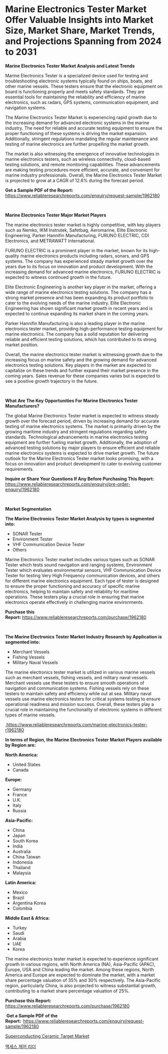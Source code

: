 <p><h1>Marine Electronics Tester Market Offer Valuable Insights into Market Size, Market Share, Market Trends, and Projections Spanning from 2024 to 2031</h1></p><p><strong>Marine Electronics Tester Market Analysis and Latest Trends</strong></p>
<p><p>Marine Electronics Tester is a specialized device used for testing and troubleshooting electronic systems typically found on ships, boats, and other marine vessels. These testers ensure that the electronic equipment on board is functioning properly and meets safety standards. They are essential tools for maintaining the reliability and efficiency of marine electronics, such as radars, GPS systems, communication equipment, and navigation systems.</p><p>The Marine Electronics Tester Market is experiencing rapid growth due to the increasing demand for advanced electronic systems in the marine industry. The need for reliable and accurate testing equipment to ensure the proper functioning of these systems is driving the market expansion. Additionally, stringent regulations mandating the regular maintenance and testing of marine electronics are further propelling the market growth.</p><p>The market is also witnessing the emergence of innovative technologies in marine electronics testers, such as wireless connectivity, cloud-based testing solutions, and remote monitoring capabilities. These advancements are making testing procedures more efficient, accurate, and convenient for marine industry professionals. Overall, the Marine Electronics Tester Market is projected to grow at a CAGR of 12.6% during the forecast period.</p></p>
<p><strong>Get a Sample PDF of the Report:&nbsp;</strong> <a href="https://www.reliableresearchreports.com/enquiry/request-sample/1962180">https://www.reliableresearchreports.com/enquiry/request-sample/1962180</a></p>
<p>&nbsp;</p>
<p><strong>Marine Electronics Tester Major Market Players</strong></p>
<p><p>The marine electronics tester market is highly competitive, with key players such as Nemko, IKM Instrutek, Safetbag, Aeromarine, Elite Electronic Engineering, Parker Hannifin Manufacturing, FURUNO ELECTRIC, CDI Electronics, and METRAWATT International. </p><p>FURUNO ELECTRIC is a prominent player in the market, known for its high-quality marine electronics products including radars, sonars, and GPS systems. The company has experienced steady market growth over the years due to its focus on innovation and product development. With the increasing demand for advanced marine electronics, FURUNO ELECTRIC is expected to witness continued growth in the future.</p><p>Elite Electronic Engineering is another key player in the market, offering a wide range of marine electronics testing solutions. The company has a strong market presence and has been expanding its product portfolio to cater to the evolving needs of the marine industry. Elite Electronic Engineering has shown significant market growth in recent years and is expected to continue expanding its market share in the coming years.</p><p>Parker Hannifin Manufacturing is also a leading player in the marine electronics tester market, providing high-performance testing equipment for marine electronics. The company has a solid reputation for delivering reliable and efficient testing solutions, which has contributed to its strong market position.</p><p>Overall, the marine electronics tester market is witnessing growth due to the increasing focus on marine safety and the growing demand for advanced electronics testing solutions. Key players in the market are expected to capitalize on these trends and further expand their market presence in the coming years. Sales revenue for these companies varies but is expected to see a positive growth trajectory in the future.</p></p>
<p>&nbsp;</p>
<p><strong>What Are The Key Opportunities For Marine Electronics Tester Manufacturers?</strong></p>
<p><p>The global Marine Electronics Tester market is expected to witness steady growth over the forecast period, driven by increasing demand for accurate testing of marine electronics systems. The market is primarily driven by the growing maritime industry and stringent regulations regarding safety standards. Technological advancements in marine electronics testing equipment are further fueling market growth. Additionally, the adoption of advanced testing solutions by major players to ensure efficient and reliable marine electronics systems is expected to drive market growth. The future outlook for the Marine Electronics Tester market looks promising, with a focus on innovation and product development to cater to evolving customer requirements.</p></p>
<p><strong>Inquire or Share Your Questions If Any Before Purchasing This Report:</strong> <a href="https://www.reliableresearchreports.com/enquiry/pre-order-enquiry/1962180">https://www.reliableresearchreports.com/enquiry/pre-order-enquiry/1962180</a></p>
<p>&nbsp;</p>
<p><strong>Market Segmentation</strong></p>
<p><strong>The Marine Electronics Tester Market Analysis by types is segmented into:</strong></p>
<p><ul><li>SONAR Tester</li><li>Environment Tester</li><li>VHF Communication Device Tester</li><li>Others</li></ul></p>
<p><p>Marine Electronics Tester market includes various types such as SONAR Tester which tests sound navigation and ranging systems, Environment Tester which evaluates environmental sensors, VHF Communication Device Tester for testing Very High Frequency communication devices, and others for different marine electronics equipment. Each type of tester is designed to ensure the proper functioning and accuracy of specific marine electronics, helping to maintain safety and reliability for maritime operations. These testers play a crucial role in ensuring that marine electronics operate effectively in challenging marine environments.</p></p>
<p><strong>Purchase this Report:&nbsp;</strong><a href="https://www.reliableresearchreports.com/purchase/1962180">https://www.reliableresearchreports.com/purchase/1962180</a></p>
<p>&nbsp;</p>
<p><strong>The Marine Electronics Tester Market Industry Research by Application is segmented into:</strong></p>
<p><ul><li>Merchant Vessels</li><li>Fishing Vessels</li><li>Military Naval Vessels</li></ul></p>
<p><p>The marine electronics tester market is utilized in various marine vessels such as merchant vessels, fishing vessels, and military naval vessels. Merchant vessels use these testers to ensure smooth operations of navigation and communication systems. Fishing vessels rely on these testers to maintain safety and efficiency while out at sea. Military naval vessels use marine electronics testers for critical systems testing to ensure operational readiness and mission success. Overall, these testers play a crucial role in maintaining the functionality of electronic systems in different types of marine vessels.</p></p>
<p><a href="https://www.reliableresearchreports.com/marine-electronics-tester-r1962180">&nbsp;https://www.reliableresearchreports.com/marine-electronics-tester-r1962180</a></p>
<p><strong>In terms of Region, the Marine Electronics Tester Market Players available by Region are:</strong></p>
<p>
    <p> <strong> North America: </strong>
        <ul>
            <li>United States</li>
            <li>Canada</li>
        </ul>
        </p> 
    <p> <strong> Europe: </strong>
        <ul>
            <li>Germany</li>
            <li>France</li>
            <li>U.K.</li>
            <li>Italy</li>
            <li>Russia</li>
        </ul>
        </p> 
    <p> <strong> Asia-Pacific: </strong>
        <ul>
            <li>China</li>
            <li>Japan</li>
            <li>South Korea</li>
            <li>India</li>
            <li>Australia</li>
            <li>China Taiwan</li>
            <li>Indonesia</li>
            <li>Thailand</li>
            <li>Malaysia</li>
        </ul>
        </p> 
    <p> <strong> Latin America: </strong>
        <ul>
            <li>Mexico</li>
            <li>Brazil</li>
            <li>Argentina Korea</li>
            <li>Colombia</li>
        </ul>
        </p> 
    <p> <strong> Middle East & Africa: </strong>
        <ul>
            <li>Turkey</li>
            <li>Saudi</li>
            <li>Arabia</li>
            <li>UAE</li>
            <li>Korea</li>
        </ul>
    </p>
    </p>
<p><p>The marine electronics tester market is expected to experience significant growth in various regions, with North America (NA), Asia-Pacific (APAC), Europe, USA and China leading the market. Among these regions, North America and Europe are expected to dominate the market, with a market share percentage valuation of 35% and 30% respectively. The Asia-Pacific region, particularly China, is also projected to witness substantial growth, contributing to a market share percentage valuation of 25%.</p></p>
<p><strong>Purchase this Report: </strong><a href="https://www.reliableresearchreports.com/purchase/1962180">https://www.reliableresearchreports.com/purchase/1962180</a></p>
<p>&nbsp;<strong>Get a Sample PDF of the Report:&nbsp;&nbsp;</strong><a href="https://www.reliableresearchreports.com/enquiry/request-sample/1962180">https://www.reliableresearchreports.com/enquiry/request-sample/1962180</a></p>
<p><strong></strong></p>
<p><p><a href="https://github.com/abdulKoss1996/Market-Research-Report-List-1/blob/main/superconducting-ceramic-target-market.md">Superconducting Ceramic Target Market</a></p><p><a href="https://github.com/AidenReinger/Market-Research-Report-List-2/blob/main/379132844952.md">액세스 제어 리더</a></p></p>